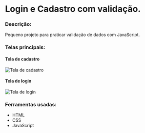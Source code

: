<h1>Login e Cadastro com validação.</h1>
<h3>Descrição:</h3>
<p>Pequeno projeto para praticar validação de dados com JavaScript.</p>
<h3>Telas principais:</h3>
<h4>Tela de cadastro</h4>
<img src="https://github.com/lihbolivia/Login-form/blob/main/assets/ScreenshotCadastro.png" alt="Tela de cadastro">
<h4>Tela de login</h4>
<img src="https://github.com/lihbolivia/Login-form/blob/main/assets/MainScreenshot.png" alt="Tela de login">
<h3>Ferramentas usadas:</h3>
<ul>
  <li>HTML</li>
  <li>CSS</li>
  <li>JavaScript</li>
</ul>
